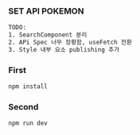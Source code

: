 ### SET API POKEMON

```txt
TODO: 
1. SearchComponent 분리
2. APi Spec 너무 장황함, useFetch 전환
3. Style 내부 요소 publishing 추가
```

### First

```txt
npm install
```

### Second

```txt
npm run dev
```

